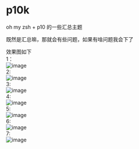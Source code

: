 # p10k
oh my zsh + p10 的一些汇总主题

既然是汇总嘛，那就会有些问题，如果有啥问题我会下了

效果图如下  
1：  
![image](https://github.com/kangxiaoju/p10k-themes/blob/main/images/p10k1.png)  
2:  
![image](https://github.com/kangxiaoju/p10k-themes/blob/main/images/p10k2.png)  
3:  
![image](https://github.com/kangxiaoju/p10k-themes/blob/main/images/p10k3.png)  
4:  
![image](https://github.com/kangxiaoju/p10k-themes/blob/main/images/p10k4.png)  
5:  
![image](https://github.com/kangxiaoju/p10k-themes/blob/main/images/p10k5.png)  
6:  
![image](https://github.com/kangxiaoju/p10k-themes/blob/main/images/p10k6.png)  
7:  
![image](https://github.com/kangxiaoju/p10k-themes/blob/main/images/p10k7.png)  
